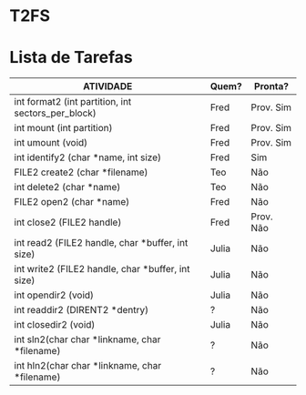 # T2FS #

# Lista de Tarefas #

| ATIVIDADE                                          | Quem?      | Pronta? |
| -------------------------------------------------- | ---------- | ------- |
| int format2 (int partition, int sectors_per_block) | Fred | Prov. Sim|
| int mount (int partition) | Fred | Prov. Sim |
| int umount (void) | Fred | Prov. Sim |
| int identify2 (char *name, int size) | Fred | Sim |
| FILE2 create2 (char *filename) | Teo | Não |
| int delete2 (char *name) | Teo | Não |
| FILE2 open2 (char *name) | Fred | Não |
| int close2 (FILE2 handle) | Fred | Prov. Não |
| int read2 (FILE2 handle, char *buffer, int size) | Julia | Não |
| int write2 (FILE2 handle, char *buffer, int size) | Julia | Não |
| int opendir2 (void) | Julia | Não |
| int readdir2 (DIRENT2 *dentry) | ? | Não |
| int closedir2 (void) | Julia | Não |
| int sln2(char char *linkname, char *filename) | ? | Não |
| int hln2(char char *linkname, char *filename) | ? | Não |
